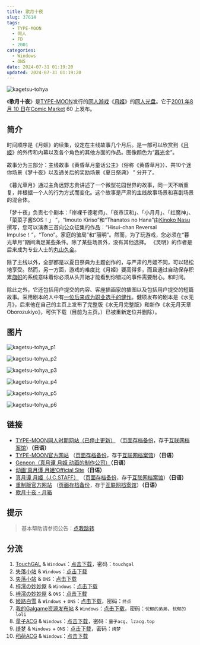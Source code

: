 ```yaml
---
title: 歌月十夜
slug: 37614
tags:
  - TYPE-MOON
  - 同人
  - FD
  - 2001
categories:
  - Windows
  - ONS
date: 2024-07-31 01:19:20
updated: 2024-07-31 01:19:20
---
```


![kagetsu-tohya](https://static.saop.cc/vns/img/kagetsu-tohya.webp)

《**歌月十夜**》是[TYPE-MOON](https://ja.wikipedia.org/wiki/TYPE-MOON)发行的[同人游戏](https://ja.wikipedia.org/wiki/同人ゲーム)《[月姬](https://ja.wikipedia.org/wiki/月姫_(ゲーム))》的[同人光盘](https://ja.wikipedia.org/wiki/ファンディスク)。它于[2001 年](https://ja.wikipedia.org/wiki/2001年)[8 月 10 日](https://ja.wikipedia.org/wiki/8月10日)在[Comic Market](https://ja.wikipedia.org/wiki/コミックマーケット) 60 上发布。

<!-- more -->

## 简介

时间顺序是《月姬》的续集，设定在主线故事几个月后。是一部可以欣赏到《[月姬](https://ja.wikipedia.org/wiki/月姫_(ゲーム))》的外传和内幕以及各个角色的其他方面的作品。图像颜色为“[暮光](https://ja.wikipedia.org/wiki/黄昏)金”。

故事分为三部分：主线故事《黄昏草月童话公主》（俗称《黄昏草月》）、共10个迷你场景《梦十夜》以及通关后的奖励场景《夏日祭典》 ” 分开了。

《暮光草月》通过主角远野志贵讲述了一个微型花园世界的故事，同一天不断重复，并根据一个人的行为方式而变化。这个故事是严肃的主线故事场景和喜剧场景的混合体。

「梦十夜」负责七个剧本：「岸裸千德老师」、「夜市汉和」、「小月月」、「红魔神」、「菜菜子酱SOS！」 ”，“Imouto Kiriso”和“Thanatos no Hana”由[Kinoko Nasu](https://ja.wikipedia.org/wiki/奈須きのこ)撰写，您可以演奏三首向公众征集的作品：“Hisui-chan Reversal Impulse！”，“Tono”。家庭的骗局”和“丽明”。然而，为了玩游戏，您必须在“暮光草月”期间满足某些条件。除了某些场景外，没有其他选择。 《灵明》的作者是后来成为专业人士的[丸山久金](https://ja.wikipedia.org/wiki/丸山くがね)。

除了主线以外，全部都是以夏日祭典为主题创作的，与严肃的月姬不同，可以轻松地享受。然而，另一方面，游戏的难度比《月姬》要高得多，而且通过自动保存积累[旗帜](https://ja.wikipedia.org/wiki/フラグ_(スラング))的系统意味着你必须从头开始才能看到你错过的事件需要耐心。和时间。

除此之外，它还包括用户提交的内容、客座插画家的插图以及包括用户提交的短篇故事。采用剧本的人中有[一位后来成为职业选手的健作](https://ja.wikipedia.org/wiki/健速)。健硕发布的剧本是《水无月》，后来他在自己的主页上发布了完整版《水无月完整版》和新作《水无月天章Oborozukiyo》，可供下载（目前为主页。）已被重新定位并删除）。

## 图片

![kagetsu-tohya_p1](https://static.saop.cc/vns/img/kagetsu-tohya_p1.webp)

![kagetsu-tohya_p2](https://static.saop.cc/vns/img/kagetsu-tohya_p2.webp)

![kagetsu-tohya_p3](https://static.saop.cc/vns/img/kagetsu-tohya_p3.webp)

![kagetsu-tohya_p4](https://static.saop.cc/vns/img/kagetsu-tohya_p4.webp)

![kagetsu-tohya_p5](https://static.saop.cc/vns/img/kagetsu-tohya_p5.webp)

![kagetsu-tohya_p6](https://static.saop.cc/vns/img/kagetsu-tohya_p6.webp)

## 链接

- [TYPE-MOON同人时期网站（已停止更新）](http://www.typemoon.org/) （[页面存档备份](https://web.archive.org/web/20100304150149/http://www.typemoon.org/)，存于[互联网档案馆](https://zh.wikipedia.org/wiki/互联网档案馆)）**（日语）**
- [TYPE-MOON官方网站](http://www.typemoon.com/) （[页面存档备份](https://web.archive.org/web/20061121165221/http://www.typemoon.com/)，存于[互联网档案馆](https://zh.wikipedia.org/wiki/互联网档案馆)）**（日语）**
- [Geneon（真月谭 月姫 动画的制作公司）](https://web.archive.org/web/20090306081912/http://www.geneon-ent.co.jp/)**（日语）**
- [动画‘真月谭 月姫’Official Site](https://web.archive.org/web/20071211060931/http://www.geneon-ent.co.jp/rondorobe/anime/tsukihime/)**（日语）**
- [真月谭 月姬（J.C.STAFF）](http://www.jcstaff.co.jp/sho-sai/tsuki-shokai/tsuki-index.htm) （[页面存档备份](https://web.archive.org/web/20160227151939/http://www.jcstaff.co.jp/sho-sai/tsuki-shokai/tsuki-index.htm)，存于[互联网档案馆](https://zh.wikipedia.org/wiki/互联网档案馆)）**（日语）**
- [重制版官方网站](http://typemoon.com/products/tsukihime/) （[页面存档备份](https://web.archive.org/web/20211121095655/http://typemoon.com/products/tsukihime/)，存于[互联网档案馆](https://zh.wikipedia.org/wiki/互联网档案馆)）**（日语）**
- [歌月十夜 - 月箱](http://www.typemoon.org/box/dream.html)

## 提示

> 基本帮助请参阅公告：[点我跳转](/p/announcement/)

## 分流

1. [TouchGAL](https://www.touchgal.io/) & `Windows`：[点击下载](https://pan.touchgal.net/s/7qL9cX)，密码：`touchgal`
2. [失落小站](https://www.shinnku.com/) & `Windows`：[点击下载](https://www.shinnku.com/api/download/0/win/%E6%9C%88%E5%A7%AC%20%E6%AD%8C%E6%9C%88%E5%8D%81%E5%A4%9C.7z)
3. [失落小站](https://www.shinnku.com/) & `ONS`：[点击下载](https://www.shinnku.com/api/download/0/ons/%E6%AD%8C%E6%9C%88%E5%8D%81%E5%A4%9C.zip)
4. [梓澪の妙妙屋](https://zi0.cc/) & `Windows`：[点击下载](https://zi0.cc/d/%60%E3%80%90%E5%90%88%E9%9B%86%E7%B3%BB%E5%88%97%E3%80%91/%E6%B1%89%E5%8C%96galgame%E4%BC%9A%E7%A4%BE%E5%90%88%E9%9B%86/%E6%B1%89%E5%8C%96%E4%BC%9A%E7%A4%BE%E5%90%88%E9%9B%86%E9%83%A8%E5%88%86%20part22/TYPE-MOON/%E6%B1%89%E5%8C%96/%5B010908%5D%5BTYPE-MOON%5D%20%E6%9C%88%E5%A7%AB%20-%E6%AD%8C%E6%9C%88%E5%8D%81%E5%A4%9C-.rar?sign=W7ISEH6P1CwG1oIUhPnXTHiECSq96ArsKzy13DcjpSI=:0)
5. [梓澪の妙妙屋](https://zi0.cc/) & `ONS`：[点击下载](https://zi0.cc/d/%60%E3%80%90%E5%BD%92%20%E6%A1%A3%E3%80%91/%E3%80%90ONS%E5%90%88%E9%9B%86%E3%80%91/%5BTYPE-MOON%5D%E6%AD%8C%E6%9C%88%E5%8D%81%E5%A4%9C.7z?sign=KC3xRzVOA_5bhMdP3riZ9vEm8FIynwBr8K6iz42GE4U=:0)
6. [姬路白雪](https://pan.jlbx.xyz/) & `Windows` + `ONS`：[点击下载](https://pan.jlbx.xyz/?s=%E6%AD%8C%E6%9C%88%E5%8D%81%E5%A4%9C)，密码：`终点`
7. [我的Galgame资源发布站](https://www.ttloli.com/) & `Windows`：[点击下载](https://www.ttloli.com/geyueshiye.html)，密码：`忧郁的弟弟`、`忧郁的loli`
8. [量子ACG](https://lzacg.org/) & `Windows`：[点击下载](https://lzacg.org/6594)，密码：`量子acg`、`lzacg.top`
9. [绮梦](https://acgs.one/) & `Windows` + `ONS`：[点击下载](https://game.acgs.one/game/400.html)，密码：`绮梦`
10. [稻荷ACG](https://amoebi.com/) & `Windows`：[点击下载](https://sakustar.me/art/364)
